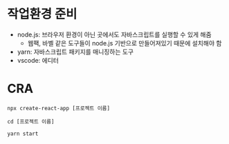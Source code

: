 # 작업환경 준비
- node.js: 브라우저 환경이 아닌 곳에서도 자바스크립트를 실행할 수 있게 해줌
  - 웹팩, 바벨 같은 도구들이 node.js 기반으로 만들어져있기 때문에 설치해야 함
- yarn: 자바스크립트 패키지를 매니징하는 도구
- vscode: 에디터

# CRA
`npx create-react-app [프로젝트 이름]`

`cd [프로젝트 이름]`

`yarn start`

